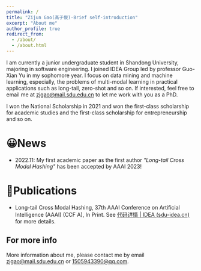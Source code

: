 ```yaml
---
permalink: /
title: "Zijun Gao(高子俊)-Brief self-introduction"
excerpt: "About me"
author_profile: true
redirect_from: 
  - /about/
  - /about.html
---
```


I am currently a junior undergraduate student in Shandong University, majoring in software engineering. I joined IDEA Group led by professor Guo-Xian Yu in my sophomore year. I focus on data mining and machine learning, especially, the problems of multi-modal learning in practical applications such as long-tail, zero-shot and so on. If interested, feel free to email me at zjgao@mail.sdu.edu.cn to let me work with you as a PhD.

I won the National Scholarship in 2021 and won the first-class scholarship for academic studies and the first-class scholarship for entrepreneurship and so on.

:grinning:News
======
- 2022.11: My first academic paper as the first author *"Long-tail Cross Modal Hashing"* has been accepted by AAAI 2023!

:book:Publications
======
- Long-tail Cross Modal Hashing, 37th AAAI Conference on Artificial Intelligence (AAAI) (CCF A), In Print. See [代码详情 | IDEA (sdu-idea.cn)](https://www.sdu-idea.cn/codes.php?name=LtCMH) for more details.

For more info
------
More information about me, please contact me by email zjgao@mail.sdu.edu.cn or 1505943390@qq.com.
